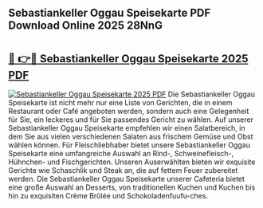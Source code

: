 ## Sebastiankeller Oggau Speisekarte PDF Download Online 2025 28NnG

# <h2><a href="http://gcbe83w.nevu.top/?p=Sebastiankeller+Oggau+Speisekarte">🔗 👉🔴 Sebastiankeller Oggau Speisekarte 2025 PDF</a></h2>

[![Sebastiankeller Oggau Speisekarte 2025 PDF](https://i.imgur.com/dBaPXMq.png)](http://gcbe83w.nevu.top/?p=Sebastiankeller+Oggau+Speisekarte)
Die Sebastiankeller Oggau Speisekarte ist nicht mehr nur eine Liste von Gerichten, die in einem Restaurant oder Café angeboten werden, sondern auch eine Gelegenheit für Sie, ein leckeres und für Sie passendes Gericht zu wählen. Auf unserer Sebastiankeller Oggau Speisekarte empfehlen wir einen Salatbereich, in dem Sie aus vielen verschiedenen Salaten aus frischem Gemüse und Obst wählen können. Für Fleischliebhaber bietet unsere Sebastiankeller Oggau Speisekarte eine umfangreiche Auswahl an Rind-, Schweinefleisch-, Hühnchen- und Fischgerichten. Unseren Auserwählten bieten wir exquisite Gerichte wie Schaschlik und Steak an, die auf fettem Feuer zubereitet werden. Die Sebastiankeller Oggau Speisekarte unserer Cafeteria bietet eine große Auswahl an Desserts, von traditionellen Kuchen und Kuchen bis hin zu exquisiten Crème Brûlée und Schokoladenfuufu-ches.
